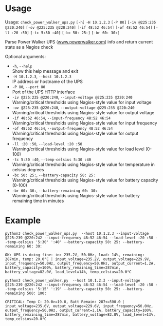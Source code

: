 # Usage

Usage: `check_power_walker_ups.py` `[-h]` `-H 10.1.2.3` `[-P 80]`
                               `[-iv @225:235 @220:240]` `[-ov @225:235 @220:240]`
                               `[-if 48:52 46:54]` `[-of 48:52 46:54]`
                               `[-ll :20 :50]` `[-tc 5:30 :40]` `[-bc 50: 25:]`
                               `[-br 60: 30:]`

Parse Power Walker UPS (www.powerwalker.com) info and return current state as a Nagios check

Optional arguments:
  * `-h`, `--help`  
    Show this help message and exit
  * `-H 10.1.2.3`, `--host 10.1.2.3`  
    IP address or hostname of the UPS
  * `-P 80`, `--port 80`  
    Port of the UPS HTTP interface
  * `-iv @225:235 @220:240`, `--input-voltage @225:235 @220:240`  
    Warning/critical thresholds using Nagios-style value for input voltage
  * `-ov @225:235 @220:240`, `--output-voltage @225:235 @220:240`  
    Warning/critical thresholds using Nagios-style value for output voltage
  * `-if 48:52 46:54`, `--input-frequency 48:52 46:54`  
    Warning/critical thresholds using Nagios-style value for input frequency
  * `-of 48:52 46:54`, `--output-frequency 48:52 46:54`  
    Warning/critical thresholds using Nagios-style value for output frequency
  * `-ll :20 :50`, `--load-level :20 :50`  
    Warning/critical thresholds using Nagios-style value for load level (0-100)
  * `-tc 5:30 :40`, `--temp-celsius 5:30 :40`  
    Warning/critical thresholds using Nagios-style value for temperature in celsius degrees
  * `-bc 50: 25:`, `--battery-capacity 50: 25:`  
    Warning/critical thresholds using Nagios-style value for battery capacity (0-100)
  * `-br 60: 30:`, `--battery-remaining 60: 30:`  
    Warning/critical thresholds using Nagios-style value for battery remaining time in minutes

# Example

```
python3 check_power_walker_ups.py  --host 10.1.2.3 --input-voltage @225:239 @220:242 --input-frequency 48:52 46:54 --load-level :20 :50 --temp-celsius '5:30' ':40' --battery-capacity 50: 25: --battery-remaining 60: 30:
```
```
OK: UPS is doing fine: in: 235.2V, 50.0Hz, load: 14%, remaining: 287min, temp: 20.0°C | input_voltage=235.2V, output_voltage=229.9V, input_frequency=50.0Hz, output_frequency=50.0Hz, output_current=1.2A, battery_capacity=100%, battery_remaining_time=287min, battery_voltage=82.0V, load_level=14%, temp_celsius=20.0°C
```

```
python3 check_power_walker.py  --host 10.1.2.3 --input-voltage @225:239 @220:242 --input-frequency 48:52 46:54 --load-level :20 :50 --temp-celsius '5:15' ':19' --battery-capacity 50: 25: --battery-remaining 500: 100:
```
```
CRITICAL: Temp C: 20.0>=19.0, Batt Remain: 287<=500.0 | input_voltage=235.6V, output_voltage=229.6V, input_frequency=50.0Hz, output_frequency=50.0Hz, output_current=1.1A, battery_capacity=100%, battery_remaining_time=287min, battery_voltage=82.0V, load_level=13%, temp_celsius=20.0°C
```
